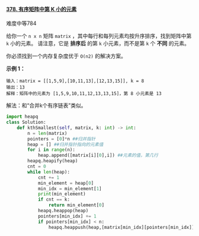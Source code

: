 #### [378. 有序矩阵中第 K 小的元素](https://leetcode-cn.com/problems/kth-smallest-element-in-a-sorted-matrix/)

难度中等784

给你一个 `n x n` 矩阵 `matrix` ，其中每行和每列元素均按升序排序，找到矩阵中第 `k` 小的元素。
请注意，它是 **排序后** 的第 `k` 小元素，而不是第 `k` 个 **不同** 的元素。

你必须找到一个内存复杂度优于 `O(n2)` 的解决方案。

 

**示例 1：**

```
输入：matrix = [[1,5,9],[10,11,13],[12,13,15]], k = 8
输出：13
解释：矩阵中的元素为 [1,5,9,10,11,12,13,13,15]，第 8 小元素是 13
```



解法：和“合并k个有序链表”类似。

```python
import heapq
class Solution:
    def kthSmallest(self, matrix, k: int) -> int:
        n = len(matrix)
        pointers = [0]*n ##归并指针
        heap = [] ##归并指针指向的元素值
        for i in range(n):
            heap.append([matrix[i][0],i]) ##元素的值，第几行
        heapq.heapify(heap)
        cnt = 0
        while len(heap):
            cnt += 1
            min_element = heap[0]
            min_idx = min_element[1]
            print(min_element)
            if cnt == k:
                return min_element[0]
            heapq.heappop(heap)
            pointers[min_idx] += 1
            if pointers[min_idx] < n:
                heapq.heappush(heap,[matrix[min_idx][pointers[min_idx]],min_idx])
```

